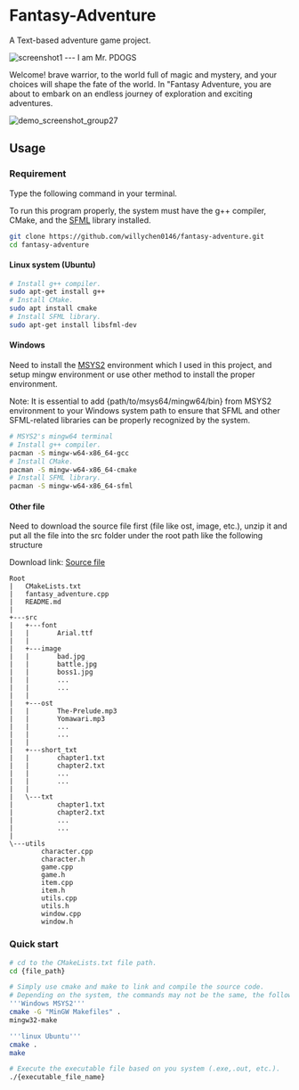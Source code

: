 # Fantasy-Adventure
A Text-based adventure game project.

![screenshot1](https://i.imgur.com/NVtSdwf.png) --- I am Mr. PDOGS

Welcome! brave warrior, to the world full of magic and  mystery, and your choices will shape the fate of the world. In "Fantasy Adventure, you are about to embark on an endless journey of exploration and exciting adventures.

![demo_screenshot_group27](https://github.com/willychen0146/fantasy-adventure/assets/43375835/e2f89a24-fb1b-49e1-ada7-241abb39c769)

## Usage
### Requirement
Type the following command in your terminal. 

To run this program properly, the system must have the g++ compiler, CMake, and the [SFML](https://www.sfml-dev.org/download.php) library installed.

```sh
git clone https://github.com/willychen0146/fantasy-adventure.git
cd fantasy-adventure
```
#### Linux system (Ubuntu)
```sh
# Install g++ compiler.
sudo apt-get install g++
# Install CMake.
sudo apt install cmake
# Install SFML library.
sudo apt-get install libsfml-dev
```
#### Windows
Need to install the [MSYS2](https://www.msys2.org/) environment which I used in this project, and setup mingw environment or use other method to install the proper environment.

Note: It is essential to add {path/to/msys64/mingw64/bin} from MSYS2 environment to your Windows system path to ensure that SFML and other SFML-related libraries can be properly recognized by the system.
```sh
# MSYS2's mingw64 terminal
# Install g++ compiler.
pacman -S mingw-w64-x86_64-gcc
# Install CMake.
pacman -S mingw-w64-x86_64-cmake
# Install SFML library.
pacman -S mingw-w64-x86_64-sfml
```
#### Other file
Need to download the source file first (file like ost, image, etc.), unzip it and put all the file into the src folder under the root path like the following structure

Download link: [Source file](https://drive.google.com/file/d/11IQt2FRKaZ8WQ39wwUG9c1hON9sq56Y1/view?usp=drive_link)
```
Root
|   CMakeLists.txt
|   fantasy_adventure.cpp
|   README.md
|
+---src
|   +---font
|   |       Arial.ttf
|   |
|   +---image
|   |       bad.jpg
|   |       battle.jpg
|   |       boss1.jpg
|   |       ...
|   |       ...
|   |
|   +---ost
|   |       The-Prelude.mp3
|   |       Yomawari.mp3
|   |       ...
|   |       ...
|   |
|   +---short_txt
|   |       chapter1.txt
|   |       chapter2.txt
|   |       ...
|   |       ...
|   |
|   \---txt
|           chapter1.txt
|           chapter2.txt
|           ...
|           ...
|
\---utils
        character.cpp
        character.h
        game.cpp
        game.h
        item.cpp
        item.h
        utils.cpp
        utils.h
        window.cpp
        window.h
```

### Quick start

```sh
# cd to the CMakeLists.txt file path.
cd {file_path}

# Simply use cmake and make to link and compile the source code. 
# Depending on the system, the commands may not be the same, the following use Windows MSYS2 and linux Ubuntu as an example
'''Windows MSYS2'''
cmake -G "MinGW Makefiles" .
mingw32-make

'''linux Ubuntu'''
cmake .
make

# Execute the executable file based on you system (.exe,.out, etc.).
./{executable_file_name}
```
